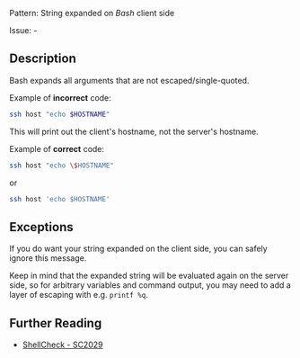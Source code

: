 Pattern: String expanded on _Bash_ client side

Issue: -

## Description

Bash expands all arguments that are not escaped/single-quoted.

Example of **incorrect** code:

```sh
ssh host "echo $HOSTNAME"
```

This will print out the client's hostname, not the server's hostname.

Example of **correct** code:

```sh
ssh host "echo \$HOSTNAME"
```

or

```sh
ssh host 'echo $HOSTNAME'
```

## Exceptions

If you do want your string expanded on the client side, you can safely ignore this message.

Keep in mind that the expanded string will be evaluated again on the server side, so for arbitrary variables and command output, you may need to add a layer of escaping with e.g. `printf %q`.

## Further Reading

* [ShellCheck - SC2029](https://github.com/koalaman/shellcheck/wiki/SC2029)
